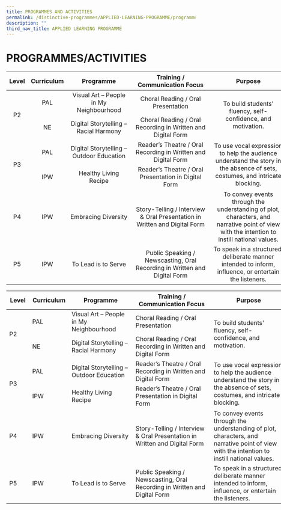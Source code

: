 ```yaml
---
title: PROGRAMMES AND ACTIVITIES
permalink: /distinctive-programmes/APPLIED-LEARNING-PROGRAMME/programmes-activities
description: ""
third_nav_title: APPLIED LEARNING PROGRAMME
---
```

# PROGRAMMES/ACTIVITIES

<table style="undefined;table-layout: fixed; width: 747px">
<colgroup>
<col style="width: 47px">
<col style="width: 86px">
<col style="width: 177px">
<col style="width: 221px">
<col style="width: 216px">
</colgroup>
<thead>
  <tr>
    <th  style="text-align: center;">Level</th>
    <th  style="text-align: center;">Curriculum</th>
    <th  style="text-align: center;">Programme</th>
    <th  style="text-align: center;">Training / Communication Focus</th>
    <th  style="text-align: center;">Purpose</th>
  </tr>
</thead>
<tbody>
  <tr>
    <td rowspan="2"  style="text-align: center;">P2</td>
    <td style="text-align: center;"> PAL</td>
    <td  style="text-align: center;">Visual Art – People in My Neighbourhood<br></td>
    <td  style="text-align: center;">Choral Reading / Oral Presentation<br></td>
    <td rowspan="2" style="text-align: center;">To build students' fluency, self-confidence, and motivation.<br></td>
  </tr>
  <tr>
    <td style="text-align: center;">NE</td>
    <td style="text-align: center;">Digital Storytelling – Racial Harmony</td>
    <td style="text-align: center;">Choral Reading / Oral Recording in Written and Digital Form</td>
  </tr>
  <tr>
    <td rowspan="2" style="text-align: center;">P3</td>
    <td style="text-align: center;">PAL</td>
    <td style="text-align: center;">Digital Storytelling – Outdoor Education</td>
    <td style="text-align: center;">Reader’s Theatre / Oral Recording in Written and Digital Form</td>
    <td rowspan="2" style="text-align: center;">To use vocal expression to help the audience understand the story in the absence of sets, costumes, and intricate blocking.</td>
  </tr>
  <tr>
    <td style="text-align: center;">IPW</td>
    <td style="text-align: center;">Healthy Living Recipe</td>
    <td style="text-align: center;">Reader’s Theatre / Oral Presentation in Digital Form</td>
  </tr>
  <tr>
    <td style="text-align: center;">P4</td>
    <td style="text-align: center;">IPW</td>
    <td style="text-align: center;">Embracing Diversity</td>
    <td style="text-align: center;">Story-Telling / Interview &amp; Oral Presentation in Written and Digital Form</td>
    <td style="text-align: center;">To convey events through the understanding of plot, characters, and narrative point of view with the intention to instill national values.</td>
  </tr>
  <tr>
    <td style="text-align: center;">P5</td>
    <td style="text-align: center;">IPW</td>
    <td style="text-align: center;">To Lead is to Serve</td>
    <td style="text-align: center;">Public Speaking / Newscasting, Oral Recording in Written and Digital Form</td>
    <td style="text-align: center;">To speak in a structured, deliberate manner intended to inform, influence, or entertain the listeners.</td>
  </tr>
</tbody>
</table>

<table style="undefined;table-layout: fixed; width: 747px">
<colgroup>
<col style="width: 62px">
<col style="width: 105px">
<col style="width: 177px">
<col style="width: 221px">
<col style="width: 216px">
</colgroup>
<thead>
  <tr>
    <th>Level</th>
    <th>Curriculum</th>
    <th>Programme</th>
    <th>Training / Communication Focus</th>
    <th>Purpose</th>
  </tr>
</thead>
<tbody>
  <tr>
    <td rowspan="2">P2</td>
    <td>PAL</td>
    <td>Visual Art – People in My Neighbourhood<br></td>
    <td>Choral Reading / Oral Presentation<br></td>
    <td rowspan="2">To build students' fluency, self-confidence, and motivation.<br></td>
  </tr>
  <tr>
    <td>NE</td>
    <td>Digital Storytelling – Racial Harmony</td>
    <td>Choral Reading / Oral Recording in Written and Digital Form</td>
  </tr>
  <tr>
    <td rowspan="2">P3</td>
    <td>PAL</td>
    <td>Digital Storytelling – Outdoor Education</td>
    <td>Reader’s Theatre / Oral Recording in Written and Digital Form</td>
    <td rowspan="2">To use vocal expression to help the audience understand the story in the absence of sets, costumes, and intricate blocking.</td>
  </tr>
  <tr>
    <td>IPW</td>
    <td>Healthy Living Recipe</td>
    <td>Reader’s Theatre / Oral Presentation in Digital Form</td>
  </tr>
  <tr>
    <td>P4</td>
    <td>IPW</td>
    <td>Embracing Diversity</td>
    <td>Story-Telling / Interview &amp; Oral Presentation in Written and Digital Form</td>
    <td>To convey events through the understanding of plot, characters, and narrative point of view with the intention to instill national values.</td>
  </tr>
  <tr>
    <td>P5</td>
    <td>IPW</td>
    <td>To Lead is to Serve</td>
    <td>Public Speaking / Newscasting, Oral Recording in Written and Digital Form</td>
    <td>To speak in a structured, deliberate manner intended to inform, influence, or entertain the listeners.</td>
  </tr>
</tbody>
</table>